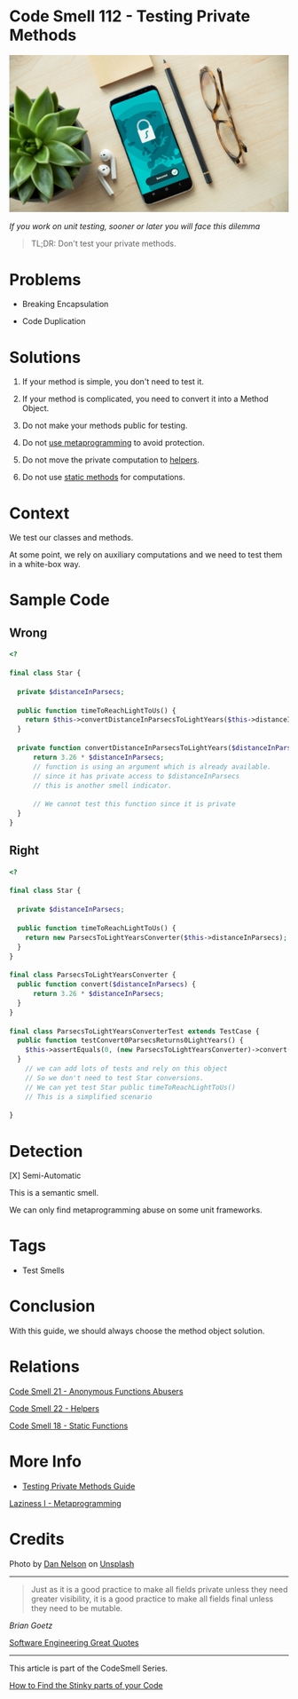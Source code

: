 # Code Smell 112 - Testing Private Methods

![Code Smell 112 - Testing Private Methods](Code%20Smell%20112%20-%20Testing%20Private%20Methods.jpg)

*If you work on unit testing, sooner or later you will face this dilemma*

> TL;DR: Don't test your private methods.

# Problems

- Breaking Encapsulation

- Code Duplication

# Solutions

1. If your method is simple, you don't need to test it.

2. If your method is complicated, you need to convert it into a Method Object.

3. Do not make your methods public for testing.

4. Do not [use metaprogramming](https://github.com/mcsee/Software-Design-Articles/tree/main/Articles/Theory/Laziness%20I%20-%20Metaprogramming/readme.md) to avoid protection.

5. Do not move the private computation to [helpers](https://github.com/mcsee/Software-Design-Articles/tree/main/Articles/Code%20Smells/Code%20Smell%2022%20-%20Helpers/readme.md).

6. Do not use [static methods](https://github.com/mcsee/Software-Design-Articles/tree/main/Articles/Code%20Smells/Code%20Smell%2018%20-%20Static%20Functions/readme.md) for computations.

# Context

We test our classes and methods.

At some point, we rely on auxiliary computations and we need to test them in a white-box way.

# Sample Code

## Wrong

[Gist Url]: # (https://gist.github.com/mcsee/47c21b9a717ee1ac9b7d2f10bbb7a2d0)
```php
<?

final class Star {
  
  private $distanceInParsecs;
  
  public function timeToReachLightToUs() {
    return $this->convertDistanceInParsecsToLightYears($this->distanceInParsecs);
  }
  
  private function convertDistanceInParsecsToLightYears($distanceInParsecs) {
      return 3.26 * $distanceInParsecs;
      // function is using an argument which is already available.
      // since it has private access to $distanceInParsecs
      // this is another smell indicator.

      // We cannot test this function since it is private
  }
}
```

## Right

[Gist Url]: # (https://gist.github.com/mcsee/acf7c184cef3babb5251da6ea946f5ae)
```php
<?

final class Star {
  
  private $distanceInParsecs;   
  
  public function timeToReachLightToUs() {
    return new ParsecsToLightYearsConverter($this->distanceInParsecs);
  }
}

final class ParsecsToLightYearsConverter {
  public function convert($distanceInParsecs) {
      return 3.26 * $distanceInParsecs;
  }
}

final class ParsecsToLightYearsConverterTest extends TestCase {
  public function testConvert0ParsecsReturns0LightYears() {
    $this->assertEquals(0, (new ParsecsToLightYearsConverter)->convert(0));
  }
    // we can add lots of tests and rely on this object
    // So we don't need to test Star conversions.
    // We can yet test Star public timeToReachLightToUs()
    // This is a simplified scenario

}
```

# Detection

[X] Semi-Automatic 

This is a semantic smell.

We can only find metaprogramming abuse on some unit frameworks.

# Tags

- Test Smells

# Conclusion

With this guide, we should always choose the method object solution.

# Relations

[Code Smell 21 - Anonymous Functions Abusers](https://github.com/mcsee/Software-Design-Articles/tree/main/Articles/Code%20Smells/Code%20Smell%2021%20-%20Anonymous%20Functions%20Abusers/readme.md)

[Code Smell 22 - Helpers](https://github.com/mcsee/Software-Design-Articles/tree/main/Articles/Code%20Smells/Code%20Smell%2022%20-%20Helpers/readme.md)

[Code Smell 18 - Static Functions](https://github.com/mcsee/Software-Design-Articles/tree/main/Articles/Code%20Smells/Code%20Smell%2018%20-%20Static%20Functions/readme.md)

# More Info

- [Testing Private Methods Guide](http://shoulditestprivatemethods.com/)

[Laziness I - Metaprogramming](https://github.com/mcsee/Software-Design-Articles/tree/main/Articles/Theory/Laziness%20I%20-%20Metaprogramming/readme.md)

# Credits

Photo by [Dan Nelson](https://unsplash.com/@danny144) on [Unsplash](https://unsplash.com/s/photos/private)
  
* * *

> Just as it is a good practice to make all fields private unless they need greater visibility, it is a good practice to make all fields final unless they need to be mutable.

_Brian Goetz_
 
[Software Engineering Great Quotes](https://github.com/mcsee/Software-Design-Articles/tree/main/Articles/Quotes/Software%20Engineering%20Great%20Quotes/readme.md)

* * *

This article is part of the CodeSmell Series.

[How to Find the Stinky parts of your Code](https://github.com/mcsee/Software-Design-Articles/tree/main/Articles/Code%20Smells/How%20to%20Find%20the%20Stinky%20parts%20of%20your%20Code/readme.md)